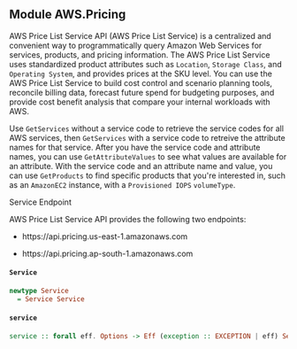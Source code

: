 ## Module AWS.Pricing

<p>AWS Price List Service API (AWS Price List Service) is a centralized and convenient way to programmatically query Amazon Web Services for services, products, and pricing information. The AWS Price List Service uses standardized product attributes such as <code>Location</code>, <code>Storage Class</code>, and <code>Operating System</code>, and provides prices at the SKU level. You can use the AWS Price List Service to build cost control and scenario planning tools, reconcile billing data, forecast future spend for budgeting purposes, and provide cost benefit analysis that compare your internal workloads with AWS.</p> <p>Use <code>GetServices</code> without a service code to retrieve the service codes for all AWS services, then <code>GetServices</code> with a service code to retreive the attribute names for that service. After you have the service code and attribute names, you can use <code>GetAttributeValues</code> to see what values are available for an attribute. With the service code and an attribute name and value, you can use <code>GetProducts</code> to find specific products that you're interested in, such as an <code>AmazonEC2</code> instance, with a <code>Provisioned IOPS</code> <code>volumeType</code>.</p> <p>Service Endpoint</p> <p>AWS Price List Service API provides the following two endpoints:</p> <ul> <li> <p>https://api.pricing.us-east-1.amazonaws.com</p> </li> <li> <p>https://api.pricing.ap-south-1.amazonaws.com</p> </li> </ul>

#### `Service`

``` purescript
newtype Service
  = Service Service
```

#### `service`

``` purescript
service :: forall eff. Options -> Eff (exception :: EXCEPTION | eff) Service
```


